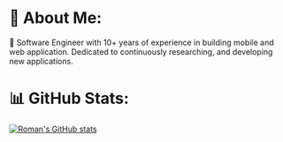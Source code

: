# 💫 About Me:
🔭 Software Engineer with 10+ years of experience in building mobile and web application. Dedicated to continuously researching, and developing new applications.<br>

# 📊 GitHub Stats:
[![Roman's GitHub stats](https://github-readme-stats.vercel.app/api?username=iftenet)](https://github.com/iftenet/github-readme-stats)

<!--
**iftenet/iftenet** is a ✨ _special_ ✨ repository because its `README.md` (this file) appears on your GitHub profile.

Here are some ideas to get you started:

- 🔭 I’m currently working on ...
- 🌱 I’m currently learning ...
- 👯 I’m looking to collaborate on ...
- 🤔 I’m looking for help with ...
- 💬 Ask me about ...
- 📫 How to reach me: ...
- 😄 Pronouns: ...
- ⚡ Fun fact: ...
-->
